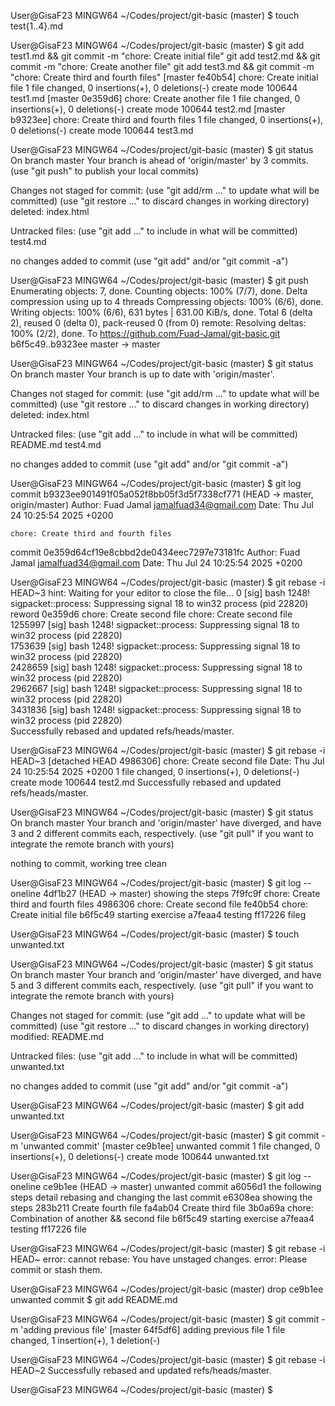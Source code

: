 User@GisaF23 MINGW64 ~/Codes/project/git-basic (master)
$ touch test{1..4}.md

User@GisaF23 MINGW64 ~/Codes/project/git-basic (master)
$ git add test1.md && git commit -m "chore: Create initial file"
git add test2.md && git commit -m "chore: Create another file"
git add test3.md && git commit -m "chore: Create third and fourth files"
[master fe40b54] chore: Create initial file
 1 file changed, 0 insertions(+), 0 deletions(-)
 create mode 100644 test1.md
[master 0e359d6] chore: Create another file
 1 file changed, 0 insertions(+), 0 deletions(-)
 create mode 100644 test2.md
[master b9323ee] chore: Create third and fourth files
 1 file changed, 0 insertions(+), 0 deletions(-)
 create mode 100644 test3.md

User@GisaF23 MINGW64 ~/Codes/project/git-basic (master)
$ git status
On branch master
Your branch is ahead of 'origin/master' by 3 commits.
  (use "git push" to publish your local commits)

Changes not staged for commit:
  (use "git add/rm <file>..." to update what will be committed)
  (use "git restore <file>..." to discard changes in working directory)
        deleted:    index.html

Untracked files:
  (use "git add <file>..." to include in what will be committed)
        test4.md

no changes added to commit (use "git add" and/or "git commit -a")

User@GisaF23 MINGW64 ~/Codes/project/git-basic (master)
$ git push
Enumerating objects: 7, done.
Counting objects: 100% (7/7), done.
Delta compression using up to 4 threads
Compressing objects: 100% (6/6), done.
Writing objects: 100% (6/6), 631 bytes | 631.00 KiB/s, done.
Total 6 (delta 2), reused 0 (delta 0), pack-reused 0 (from 0)
remote: Resolving deltas: 100% (2/2), done.
To https://github.com/Fuad-Jamal/git-basic.git
   b6f5c49..b9323ee  master -> master

User@GisaF23 MINGW64 ~/Codes/project/git-basic (master)
$ git status
On branch master
Your branch is up to date with 'origin/master'.

Changes not staged for commit:
  (use "git add/rm <file>..." to update what will be committed)
  (use "git restore <file>..." to discard changes in working directory)
        deleted:    index.html

Untracked files:
  (use "git add <file>..." to include in what will be committed)
        README.md
        test4.md

no changes added to commit (use "git add" and/or "git commit -a")

User@GisaF23 MINGW64 ~/Codes/project/git-basic (master)
$ git log
commit b9323ee901491f05a052f8bb05f3d5f7338cf771 (HEAD -> master, origin/master)
Author: Fuad Jamal <jamalfuad34@gmail.com>
Date:   Thu Jul 24 10:25:54 2025 +0200

    chore: Create third and fourth files

commit 0e359d64cf19e8cbbd2de0434eec7297e73181fc
Author: Fuad Jamal <jamalfuad34@gmail.com>
Date:   Thu Jul 24 10:25:54 2025 +0200

User@GisaF23 MINGW64 ~/Codes/project/git-basic (master)
$ git rebase -i HEAD~3
hint: Waiting for your editor to close the file...       0 [sig] bash 1248! sigpacket::process: Suppressing signal 18 to win32 process (pid 22820)
reword  0e359d6 chore: Create second file
chore: Create second file
1255997 [sig] bash 1248! sigpacket::process: Suppressing signal 18 to win32 process (pid 22820)        
1753639 [sig] bash 1248! sigpacket::process: Suppressing signal 18 to win32 process (pid 22820)        
2428659 [sig] bash 1248! sigpacket::process: Suppressing signal 18 to win32 process (pid 22820)        
2962667 [sig] bash 1248! sigpacket::process: Suppressing signal 18 to win32 process (pid 22820)        
3431836 [sig] bash 1248! sigpacket::process: Suppressing signal 18 to win32 process (pid 22820)        
Successfully rebased and updated refs/heads/master.

User@GisaF23 MINGW64 ~/Codes/project/git-basic (master)
$ git rebase -i HEAD~3
[detached HEAD 4986306] chore: Create second file
 Date: Thu Jul 24 10:25:54 2025 +0200
 1 file changed, 0 insertions(+), 0 deletions(-)
 create mode 100644 test2.md
Successfully rebased and updated refs/heads/master.

User@GisaF23 MINGW64 ~/Codes/project/git-basic (master)
$ git status
On branch master
Your branch and 'origin/master' have diverged,
and have 3 and 2 different commits each, respectively.
  (use "git pull" if you want to integrate the remote branch with yours)

nothing to commit, working tree clean

User@GisaF23 MINGW64 ~/Codes/project/git-basic (master)
$ git log --oneline
4df1b27 (HEAD -> master) showing the steps
7f9fc9f chore: Create third and fourth files
4986306 chore: Create second file
fe40b54 chore: Create initial file
b6f5c49 starting exercise
a7feaa4 testing
ff17226 fileg


User@GisaF23 MINGW64 ~/Codes/project/git-basic (master)
$ touch unwanted.txt

User@GisaF23 MINGW64 ~/Codes/project/git-basic (master)
$ git status
On branch master
Your branch and 'origin/master' have diverged,
and have 5 and 3 different commits each, respectively.
  (use "git pull" if you want to integrate the remote branch with yours)

Changes not staged for commit:
  (use "git add <file>..." to update what will be committed)
  (use "git restore <file>..." to discard changes in working directory)
        modified:   README.md

Untracked files:
  (use "git add <file>..." to include in what will be committed)
        unwanted.txt

no changes added to commit (use "git add" and/or "git commit -a")

User@GisaF23 MINGW64 ~/Codes/project/git-basic (master)
$ git add unwanted.txt 

User@GisaF23 MINGW64 ~/Codes/project/git-basic (master)
$ git commit -m 'unwanted commit'
[master ce9b1ee] unwanted commit
 1 file changed, 0 insertions(+), 0 deletions(-)
 create mode 100644 unwanted.txt

User@GisaF23 MINGW64 ~/Codes/project/git-basic (master)
$ git log --oneline
ce9b1ee (HEAD -> master) unwanted commit
a6056d1 the following steps detail rebasing and changing the last commit
e6308ea showing the steps
283b211 Create fourth file
fa4ab04 Create third file
3b0a69a chore: Combination of another && second file
b6f5c49 starting exercise
a7feaa4 testing
ff17226 file

User@GisaF23 MINGW64 ~/Codes/project/git-basic (master)
$ git rebase -i HEAD~
error: cannot rebase: You have unstaged changes.
error: Please commit or stash them.

User@GisaF23 MINGW64 ~/Codes/project/git-basic (master)
drop ce9b1ee unwanted commit
$ git add README.md

User@GisaF23 MINGW64 ~/Codes/project/git-basic (master)
$ git commit -m 'adding previous file'
[master 64f5df6] adding previous file
 1 file changed, 1 insertion(+), 1 deletion(-)

User@GisaF23 MINGW64 ~/Codes/project/git-basic (master)
$ git rebase -i HEAD~2
Successfully rebased and updated refs/heads/master.

User@GisaF23 MINGW64 ~/Codes/project/git-basic (master)
$